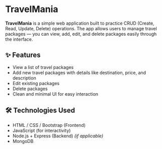 # TravelMania

**TravelMania** is a simple web application built to practice CRUD (Create, Read, Update, Delete) operations. The app allows users to manage travel packages — you can view, add, edit, and delete packages easily through the interface.

## ✨ Features
- View a list of travel packages
- Add new travel packages with details like destination, price, and description
- Edit existing packages
- Delete packages
- Clean and minimal UI for easy interaction

## 🛠️ Technologies Used
- HTML / CSS / Bootstrap (Frontend)
- JavaScript (for interactivity)
- Node.js + Express (Backend) *(if applicable)*
- MongoDB



